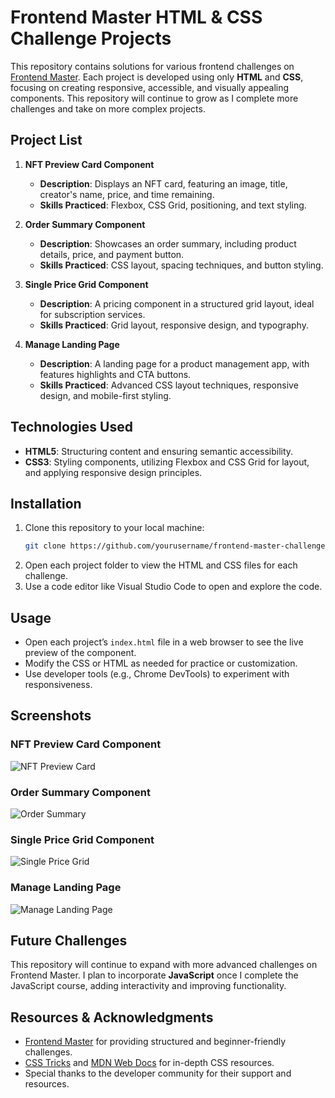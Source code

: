# Frontend Master HTML & CSS Challenge Projects

This repository contains solutions for various frontend challenges on [Frontend Master](https://frontendmasters.com/). Each project is developed using only **HTML** and **CSS**, focusing on creating responsive, accessible, and visually appealing components. This repository will continue to grow as I complete more challenges and take on more complex projects.

## Project List

1. **NFT Preview Card Component**
   - **Description**: Displays an NFT card, featuring an image, title, creator's name, price, and time remaining.
   - **Skills Practiced**: Flexbox, CSS Grid, positioning, and text styling.

2. **Order Summary Component**
   - **Description**: Showcases an order summary, including product details, price, and payment button.
   - **Skills Practiced**: CSS layout, spacing techniques, and button styling.

3. **Single Price Grid Component**
   - **Description**: A pricing component in a structured grid layout, ideal for subscription services.
   - **Skills Practiced**: Grid layout, responsive design, and typography.

4. **Manage Landing Page**
   - **Description**: A landing page for a product management app, with features highlights and CTA buttons.
   - **Skills Practiced**: Advanced CSS layout techniques, responsive design, and mobile-first styling.

## Technologies Used

- **HTML5**: Structuring content and ensuring semantic accessibility.
- **CSS3**: Styling components, utilizing Flexbox and CSS Grid for layout, and applying responsive design principles.

## Installation

1. Clone this repository to your local machine:
   ```bash
   git clone https://github.com/yourusername/frontend-master-challenges.git

2. Open each project folder to view the HTML and CSS files for each challenge.  
3. Use a code editor like Visual Studio Code to open and explore the code.

## Usage
- Open each project’s `index.html` file in a web browser to see the live preview of the component.
- Modify the CSS or HTML as needed for practice or customization.
- Use developer tools (e.g., Chrome DevTools) to experiment with responsiveness.


## Screenshots

### NFT Preview Card Component
![NFT Preview Card](./screenshots/nft-preview-card.png)

### Order Summary Component
![Order Summary](./screenshots/order-summary.png)

### Single Price Grid Component
![Single Price Grid](./screenshots/single-price-grid.png)

### Manage Landing Page
![Manage Landing Page](./screenshots/manage-landing-page.png)


## Future Challenges
This repository will continue to expand with more advanced challenges on Frontend Master. I plan to incorporate **JavaScript** once I complete the JavaScript course, adding interactivity and improving functionality.

## Resources & Acknowledgments
- [Frontend Master](https://frontendmasters.com/) for providing structured and beginner-friendly challenges.
- [CSS Tricks](https://css-tricks.com/) and [MDN Web Docs](https://developer.mozilla.org/) for in-depth CSS resources.
- Special thanks to the developer community for their support and resources.
